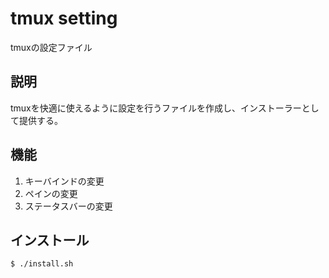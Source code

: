# tmux setting
tmuxの設定ファイル

## 説明
tmuxを快適に使えるように設定を行うファイルを作成し、インストーラーとして提供する。

## 機能
1. キーバインドの変更
2. ペインの変更
3. ステータスバーの変更

## インストール
```bash
$ ./install.sh
```
